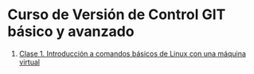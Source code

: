 # Curso de Versión de Control GIT básico y avanzado

1. [Clase 1. Introducción a comandos básicos de Linux con una máquina virtual](Clase_1_Introduccion_a_comandos_basicos_de_Linux_con_un_virtual_machine.md)
